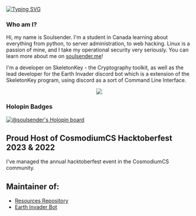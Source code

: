 [![Typing SVG](https://readme-typing-svg.herokuapp.com?color=F7F7F7&lines=What+am+I%3F;I'm+a+hacker;I'm+a+programmer;I'm+a+sys+admin)](https://git.io/typing-svg)
  
<body>
  
### **Who am I?**
<p align="center">
  <p>Hi, my name is Soulsender. I'm a student in Canada learning about everything from python, to server administration, to web hacking. Linux is a passion of mine, and I take my operational security very seriously. You can learn more about me on <a href="https://soulsender.github.io">soulsender.me</a>!

I'm a developer on SkeletonKey - the Cryptography toolkit, as well as the lead developer for the Earth Invader discord bot which is a extension of the SkeletonKey program, using discord as a sort of Command Line Interface.

<p align="center">
<!-- This is for the fire-streak -->
<img src="https://github-readme-streak-stats.herokuapp.com?user=Soulsender&theme=dark&currStreakNum=650BEF&fire=0BDAEF&currStreakLabel=888888&dates=FFFFFF&background=000000&ring=FFFFFF&stroke=650BEF&sideNums=FFFFFF&sideLabels=888888&border=FFFFFF">
</a>
<!-- This is for the stats -->
<p align="center">
<!-- <img src="https://github-readme-stats.vercel.app/api?username=Soulsender&count_private=true&show_icons=true&title_color=ffffff&icon_color=650BEF&text_color=888888FF&bg_color=000000"> -->
</a>

### Holopin Badges
[![@soulsender's Holopin board](https://holopin.me/soulsender)](https://holopin.io/@soulsender)

## Proud Host of CosmodiumCS Hacktoberfest 2023 & 2022
I've managed the annual hacktoberfest event in the CosmodiumCS community.

## Maintainer of:
- [Resources Repository](https://github.com/CosmodiumCS/resources)
- [Earth Invader Bot](https://github.com/CosmodiumCS/MK19-Earth-Invader)

